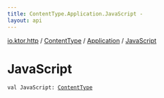 ```yaml
---
title: ContentType.Application.JavaScript - 
layout: api
---
```


<div class='api-docs-breadcrumbs'><a href="../../index.html">io.ktor.http</a> / <a href="../index.html">ContentType</a> / <a href="index.html">Application</a> / <a href="./-java-script.html">JavaScript</a></div>

# JavaScript

<div class="signature"><code><span class="keyword">val </span><span class="identifier">JavaScript</span><span class="symbol">: </span><a href="../index.html"><span class="identifier">ContentType</span></a></code></div>
